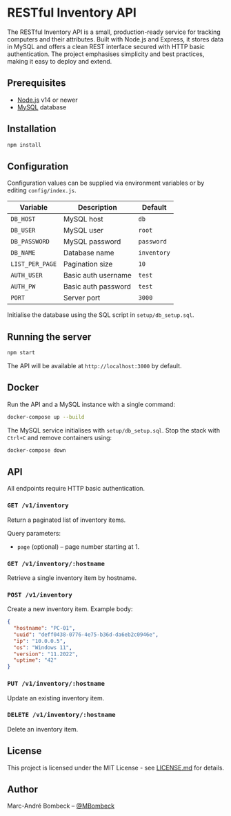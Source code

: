 # RESTful Inventory API

The RESTful Inventory API is a small, production-ready service for tracking computers and their attributes. Built with Node.js and Express, it stores data in MySQL and offers a clean REST interface secured with HTTP basic authentication. The project emphasises simplicity and best practices, making it easy to deploy and extend.


## Prerequisites

- [Node.js](https://nodejs.org/) v14 or newer
- [MySQL](https://www.mysql.com/) database

## Installation

```bash
npm install
```

## Configuration

Configuration values can be supplied via environment variables or by editing `config/index.js`.

| Variable | Description | Default |
|---------|-------------|---------|
| `DB_HOST` | MySQL host | `db` |
| `DB_USER` | MySQL user | `root` |
| `DB_PASSWORD` | MySQL password | `password` |
| `DB_NAME` | Database name | `inventory` |
| `LIST_PER_PAGE` | Pagination size | `10` |
| `AUTH_USER` | Basic auth username | `test` |
| `AUTH_PW` | Basic auth password | `test` |
| `PORT` | Server port | `3000` |

Initialise the database using the SQL script in `setup/db_setup.sql`.

## Running the server

```bash
npm start
```

The API will be available at `http://localhost:3000` by default.

## Docker

Run the API and a MySQL instance with a single command:

```bash
docker-compose up --build
```

The MySQL service initialises with `setup/db_setup.sql`. Stop the stack with `Ctrl+C` and remove containers using:

```bash
docker-compose down
```


## API

All endpoints require HTTP basic authentication.

### `GET /v1/inventory`
Return a paginated list of inventory items.

Query parameters:
- `page` (optional) – page number starting at 1.

### `GET /v1/inventory/:hostname`
Retrieve a single inventory item by hostname.

### `POST /v1/inventory`
Create a new inventory item. Example body:

```json
{
  "hostname": "PC-01",
  "uuid": "deff0438-0776-4e75-b36d-da6eb2c0946e",
  "ip": "10.0.0.5",
  "os": "Windows 11",
  "version": "11.2022",
  "uptime": "42"
}
```

### `PUT /v1/inventory/:hostname`
Update an existing inventory item.

### `DELETE /v1/inventory/:hostname`
Delete an inventory item.

## License

This project is licensed under the MIT License - see [LICENSE.md](LICENSE.md) for details.

## Author

Marc-André Bombeck – [@MBombeck](https://twitter.com/MBombeck)
